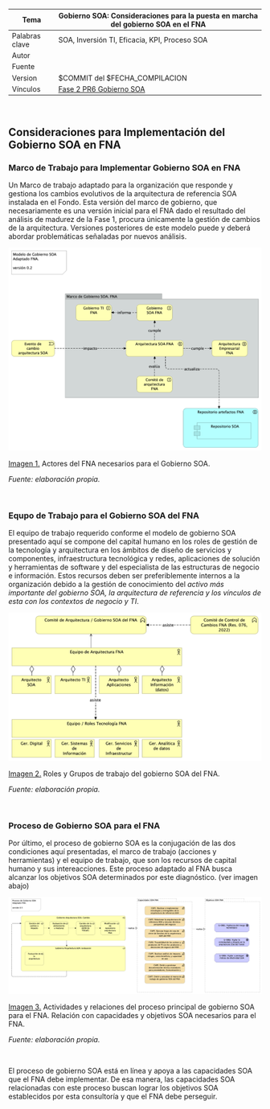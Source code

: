 |Tema|Gobierno SOA: **Consideraciones para la puesta en marcha del gobierno SOA en el FNA**
|----|-------------------------------------------------|
|Palabras clave|SOA, Inversión TI, Eficacia, KPI, Proceso SOA|
|Autor||
|Fuente||
|Version|$COMMIT del $FECHA_COMPILACION|
|Vínculos|[Fase 2 PR6 Gobierno SOA](N03a%a20Vsta%20aSegenta%20SOA%20FNA.md)|

<br>

## Consideraciones para Implementación del Gobierno SOA en FNA


### Marco de Trabajo para Implementar Gobierno SOA en FNA
Un Marco de trabajo adaptado para la organización que responde y gestiona los cambios evolutivos de la arquitectura de referencia SOA instalada en el Fondo. Esta versión del marco de gobierno, que necesariamente es una versión inicial para el FNA dado el resultado del análisis de madurez de la Fase 1, procura únicamente la gestión de cambios de la arquitectura. Versiones posteriores de este modelo puede y deberá abordar problemáticas señaladas por nuevos análisis.

![](images/modelo-gob.png)

[Imagen 1.]() Actores del FNA necesarios para el Gobierno SOA.

_Fuente: elaboración propia._

<br>

### Equpo de Trabajo para el Gobierno SOA del FNA
El equipo de trabajo requerido conforme el modelo de gobierno SOA presentado aquí se compone del capital humano en los roles de gestión de la tecnología y arquitectura en los ámbitos de diseño de servicios y componentes, infraestructura tecnológica y redes, aplicaciones de solución y herramientas de software y del especialista de las estructuras de negocio e información. Estos recursos deben ser preferiblemente internos a la organización debido a la gestión de conocimiento del _activo más importante del gobierno SOA, la arquitectura de referencia y los vínculos de esta con los contextos de negocio y TI_.

![](images/equipo-gob.png)

[Imagen 2.]() Roles y Grupos de trabajo del gobierno SOA del FNA.

_Fuente: elaboración propia._

<br>

### Proceso de Gobierno SOA para el FNA
Por último, el proceso de gobierno SOA es la conjugación de las dos condiciones aquí presentadas, el marco de trabajo (acciones y herramientas) y el equipo de trabajo, que son los recursos de capital humano y sus intereacciones. Este proceso adaptado al FNA busca alcanzar los objetivos SOA determinados por este diagnóstico. (ver imagen abajo)

![](images/proceso-gob.png)

[Imagen 3.]() Actividades y relaciones del proceso principal de gobierno SOA para el FNA. Relación con capacidades y objetivos SOA necesarios para el FNA.

_Fuente: elaboración propia._

<br>

El proceso de gobierno SOA está en línea y apoya a las capacidades SOA que el FNA debe implementar. De esa manera, las capacidades SOA relacionadas con este proceso buscan lograr los objetivos SOA establecidos por esta consultoría y que el FNA debe perseguir.
